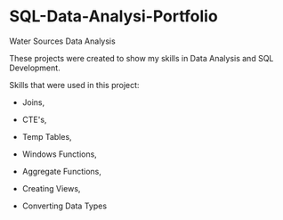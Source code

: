 # SQL-Data-Analysi-Portfolio
Water Sources Data Analysis 

These projects were created to show my skills in Data Analysis and SQL Development. 

Skills that were used in this project: 

 - Joins, 

 - CTE's, 

 - Temp Tables, 

 - Windows Functions, 

 - Aggregate Functions, 

 - Creating Views, 

 - Converting Data Types
